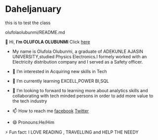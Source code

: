 # Daheljanuary

this is to test the class


olufolaolubunmi/README.md

👋 Hi, **I’m OLUFOLA OLUBUNMI** Click [here](https://www.facebook.com/olufola.mesholubunmi/)

- My name is Olufola Olubunmi, a graduate of ADEKUNLE AJASIN UNIVERSITY,studied Physics Electronics.I formely worked with an Electricity distribution company and I served as a Safety officer.

- 👀 I’m interested in Acquiring new skills in Tech

- 🌱 I’m currently learning EXCELL,POWER BI,SQL

- 💞️ I’m looking to forward to learning more about analytics skills and collaborating with tech minded persons in order to add more value to the tech industry

- 📫 How to reach me [facebook](https://www.facebook.com/olufola.mesholubunmi/) [Twitter]( https://x.com/olubunmiof68464?t=s9pkGjma2gRk_ZC2UNmFEQ&s=07)
- 😄 Pronouns:He/Him

⚡ Fun fact: I LOVE READING , TRAVELLING and HELP THE NEEDY
